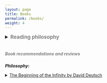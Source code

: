 ```yaml
---
layout: page
title: Books
permalink: /books/
weight: 4
---
```

<!-- <style>
details > summary {
    list-style: none;
}

details > summary::-webkit-details-marker {
    display: none;
}
</style> -->

<details>
    <summary style="font-size: 1.2em; font-weight: bold;"> <span style="color:Gray">Reading philosophy</span></summary>

My reading preferences lean heavily towards non-fiction. I find true joy in discovering ideas that profoundly change my way of thinking and am constantly seeking books that introduce new mental models or frameworks that cut across multiple domains. From that standpoint, I've been more interested in multidisciplinary ideas in the recent past than ever before.
<!-- and knowledge (post on reductionism) is where the true gold mine is. -->
<br>
<br>
Over the years, I've come to realize that many books lack originality and don't offer much in terms of new ideas, considering their length. For this reason, I now preview books at the library first before deciding to buy them. Below is a list of books I've found to be exceptionally thought-provoking, each prompting me to buy a physical copy. I love re-reading them in my free time and if we're friends, you've likely received one of these as a gift from me.

Please note that the reviews for most of the books below are not complete. I'm in the process of updating them. :) 
</details>
<br>

##### <span style="color:Gray">**Book recommendations and reviews**</span>

***Philosophy:***
 <details>
    <summary><u>The Beginning of the Infinity by David Deutsch</u></summary>

    <p> This is one gold mine of a book that keeps on giving me exciting insights in each re-read, mainly at the intersection of epistemology and modern physics. I can never forget how the concept of fallibilism in this book shook my world view that justified beliefs/universal truths exist, and made me firmly internalize that theories are all there is within the vast body of human knowledge.
    </p></details>
 <details>
    <summary><u>The Art of War by Sun Tzu</u></summary>

    <p> This ancient book is primarily about time-tested war strategies that military generals in China and powerful people across the world have been reading for centuries (Napolean to Mao Zedong to Bill Gates). But the text is much more than mere fighting tips - it is also about tact, leadership and human psychology. This is worth reading at least twice, once for the content and once for the beautifully-written phrases that seem contradictory at first, but underpin the mystical Taoistic truths. For instance, quotes like "The greatest victory is that which requires no battle", "Appear weak when you are strong, and strong when you are weak", “In the midst of chaos, there is also opportunity” etc.
     </p></details>
 <details>
    <summary><u>Freedom from the Known by Jiddu Krishnamurti</u></summary>

    <p> Yes, it is the known world that causes us humans more troubles than the unknown. JK is an original thinker and his writings persuaded me revisit all the concepts I thought I knew about human emotions, desires and ambitions from scratch. This is another book I periodically revisit whenever I feel lost in direction. The beauty in JK's philosophy is that there is none. He is a strong advocate of thinking for oneself ("Truth is a pathless land", he said) and did so by boldly rejecting all sorts of "presciptions" from systems/traditions/gurus. Humans are always looking for prescriptions from others to follow in order to deal with their own sufferings. As such, the idea of thinking everything from scratch devoid of any dogma sounds terrifying. But, that journey is indeed the path towards true freedom according to JK, and I cannot disagree. </p></details>

<br>
***Science and Technology:***
<details>
    <summary><u>Sapiens by Yuval Noah Harari</u></summary>

    <p> The beauty of Sapiens lies in weaving fascinating stories about the evolution of humans in a way that was not interpreted before. As much as I loved the content, which is fairly original, it is Harari's writing style that kept me hooked throughout and made it a memorable reading experience. I can see myself rereading this masterpiece in the company of nature on a fine vacation.</p></details>

<!-- <details>
    <summary><u>Cosmos by Carl Sagan</u></summary>

    <p>Detailed content goes here …</p></details> -->

<details>
    <summary><u>Godel, Escher, Bach (or GDB) by Douglas Hofstadter</u></summary>

    <p> This is a dense text and presents some deep ideas at the intersection of art, music and mathematics. TBD. </p></details>
<details>

    <summary><u>Gene, an Intimate History by Siddhartha Mukherjee</u></summary>

    <p>TBD</p></details>
<details>

    <summary><u>This is your Brain on Music by Daniel Levintin</u></summary>

    <p> A detailed book on why we love music to why music evolved the way it did. A must read for those remotely interested in understanding the significance of music to humans from an evolutionary perspective.</p></details>
<details>
    <summary><u>Thinking fast, thinking slow by Daniel Kanheman</u></summary>

    <p> Who doesn't know System-1 and System-2? This idea of two systems has existed in the literature of psychology for sometime now but Kanheman popularized it so much so that it is part of most discussions about nature of modern day AI. </p></details>

<br>

***Investing/Entrepreneurship:***
<details>
    <summary><u>The Intelligent Investor by Benjamin Graham</u></summary>

    <p> A classic must-read for both beginners and the experienced investors. </p></details>

<details>
    <summary><u>The Bogleheads Guide to Investing</u></summary>

    <p> Bogleheads are all about a set of simple yet effective investment principles (see their <a href="https://www.bogleheads.org/wiki/Bogleheads%C2%AE_investment_philosophy">investment philosophy</a>). This is an informative investing guide worth revisiting once in a while, especially when DCA with Index funds feels boring. The subtle art of investing, it turns out, finds beauty in the bland.</p></details>

<details>
    <summary><u>The Geometry of Wealth by Brian Portnoy</u></summary>

    <p> What I love about this book is its holistic treatment of wealth as not just of money and investing, but also of our health, relationships and through the lens of our overall wellbeing. Sometimes when life feels like a unidimensional race, this perspective is important to be able to appreciate the other aspects of wealth that we usually take for granted.</p></details>

<details>
    <summary><u>One up on the Wall Street by Peter Lynch</u></summary>

    <p>This is a quick read that helped me with useful tips on how to go about seeking the companies for investing and looking for trends in prospering businesses.</p></details>

<details>
    <summary><u>The Almanack of Naval Ravikant</u></summary>

    <p> Naval is sort of a modern day spiritual guru for the people in tech. A compilation of Naval's tweets, this is a small book filled with rich and dense quotes. </p></details>

<details>
    <summary><u>Poor Charlie's Almanack</u></summary>

    <p> A collection of the great Charlie Munger's wisdom snippets, need I say more?</p></details>

<details>
    <summary><u>Zero to One</u></summary>

    <p> The entire book revolves around the fascinating question of "What important truth do very few people agree with you on?". Little did I imagine this'd help me connect dots between the seemingly-distant pursuits of truth-seeking and running startups. No other book had as many fascinating ideas at the intersection of startups, truth-seeking and the nature of innovation as this one. Some are original, others are contrarian and some others are straightout nonsensical, but almost all of have certainly been thought-provoking. I will be revisiting this again and again in the future.</p></details>

<br>

***Biographies:***
<details>
    <summary><u>The Man who knew Infinity by Robert Kanigel</u></summary>

    <p>Full review <a href="/pages/book_reviews/TMWKI.html">here</a>.</p></details>

<br>

***History:***
<details>
    <summary><u>The Discovery of India by Jawaharlal Nehru</u></summary>

    <p> A must read for those interested in the history of India from the perspective of an intellectual who happened to be at the helm of India's independence movement. I was positively surprised to know how well-informed Nehru was about the state-of-the-art developments in science amist all the turmoil in his life and in the world around him. </p></details>
<br>

<!-- ***Self help:***
<details>
    <summary><u>Essentialism by Greg Mckeown</u></summary>

    <p>Interesting ideas around how to avoid yourself from stretching thin while you're growing and taking on new endeavors.</p></details>

<details>
    <summary><u>Atomic Habits by James McClear</u></summary>

    <p>A quick read about understanding how habits work and potentially changing them.</p></details>

<details>
    <summary><u>Never Split the Difference by Chris Voss</u></summary>

    <p>This is a quick practical guide about negotiations. I've used techniques in this book in negotiating my rent, salary and board games :) </p></details>

<details>
    <summary><u>Antifragile by Nicolas Nassem Taleb</u></summary>

    <p>I like the concept of Antifragility that Taleb introduced in this book, although I don't think one needs to read this entire book to understand that concept. Just read a summary to understand the concept well enough and see how you can apply in your life.</p></details> -->

<!-- <details>
    <summary><u>Mastery by Robert Greene</u></summary>

    <p>TBD.</p></details>

<details>
    <summary><u>The Daily Stoic by Ryan Holiday</u></summary>

    <p><TBD./p></details> -->

<br>

<!-- ***ADHD:***
<details>
    <summary><u>Scattered Minds by Gabor Mate</u></summary>

    <p>This is a compilation of stories and behaviors that ADHDers exhibit and how others perceive it as just another idiosynchrasy. As someone with mild ADHD, the stories in this book felt personal and kind of reading my own life.</p></details>

<br> -->
***Miscellaneous:***
<details>
    <summary><u>Surely You're Joking Mr. Feynman by Richard Feynman</u></summary>

    <p>TBD.</p></details>

<details>
    <summary><u>21 lessons for the 21st century by YN Harari</u></summary>

    <p>TBD.</p></details>

<details>
    <summary><u>Elon Musk by Ashley Vance</u></summary>

    <p>About the life of an important tech enterpreneur of modern times, his early life struggles and how despite that, he found great success.</p></details>

<details>
    <summary><u>Siddhartha by Herman Hesse</u></summary>

    <p>TBD.</p></details>

<details>
    <summary><u>Travel Book by Lonely Planet</u></summary>

    <p> This is a coffee table book with each page dedicated to a country illustrated by cool pictures and interesting tidbits about their culture, heritage and more. I'd like to be able to spontaneously open one of the pages, discover something fascinating about a country and add to my travel bucketlist.</p></details> 

<br>

***Telugu:***

<details>
    <summary><u>Mahaprasthanam by Sri Sri</u></summary>

    <p> Perhaps the most popular and important Telugu poem collection written in the last century. Putting aside the Marxistic undertones, the striking descriptions of hope and human suffering in a provocative yet arresting tone is what makes it an original piece of art. Some of the expressions used in this book have become part of vernacular Telugu language and can also be heard today in movies, news, political speeches etc, a testament to the incredible influence it had on Telugu society. 
    </p></details>
